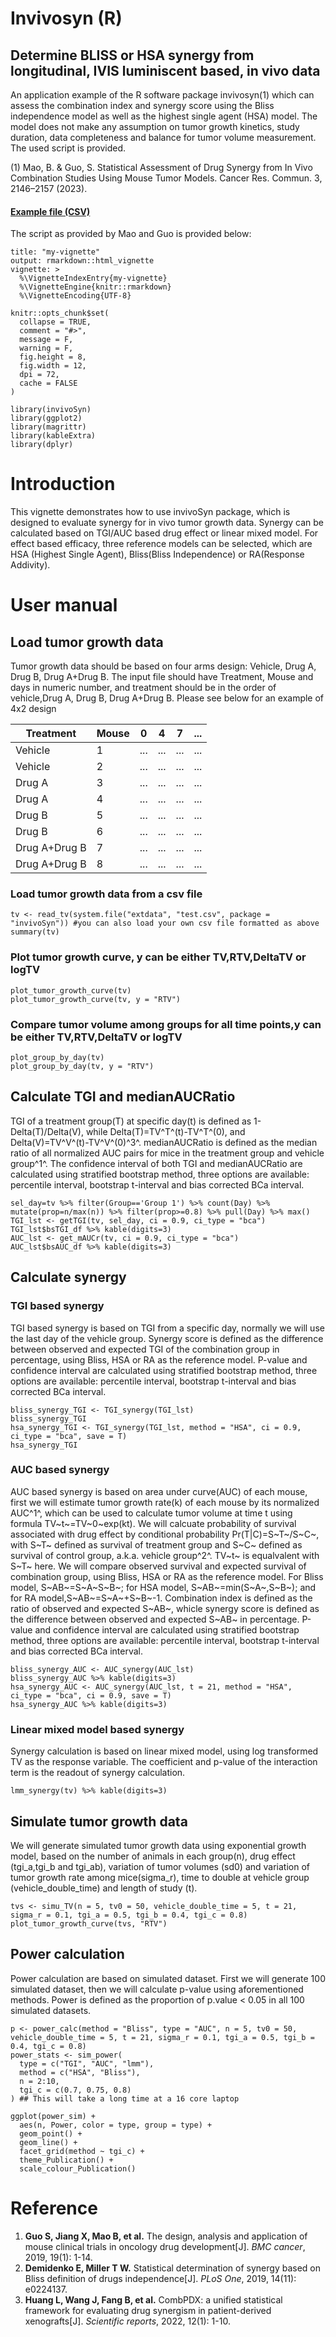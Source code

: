 # Invivosyn (R)
## Determine BLISS or HSA synergy from longitudinal, IVIS luminiscent based, in vivo data 

An application example of the R software package invivosyn(1) which can assess the combination index and synergy score using the Bliss independence model as well as the highest single agent (HSA) model. The model does not make any assumption on tumor growth kinetics, study duration, data completeness and balance for tumor volume measurement. The used script is provided. 

(1) Mao, B. & Guo, S. Statistical Assessment of Drug Synergy from In Vivo Combination Studies Using  Mouse Tumor Models. Cancer Res. Commun. 3, 2146–2157 (2023).

#### [Example file (CSV)](https://github.com/bartwesterman/Cornelissen-et-al./tree/Prediction-models)
The script as provided by Mao and Guo is provided below:
~~~
title: "my-vignette"
output: rmarkdown::html_vignette
vignette: >
  %\VignetteIndexEntry{my-vignette}
  %\VignetteEngine{knitr::rmarkdown}
  %\VignetteEncoding{UTF-8}
~~~

~~~{r, include = FALSE}
knitr::opts_chunk$set(
  collapse = TRUE,
  comment = "#>",
  message = F,
  warning = F,
  fig.height = 8,
  fig.width = 12,
  dpi = 72,
  cache = FALSE
)
~~~

~~~{r setup}
library(invivoSyn)
library(ggplot2)
library(magrittr)
library(kableExtra)
library(dplyr)
~~~

# Introduction

This vignette demonstrates how to use invivoSyn package, which is designed to evaluate synergy for in vivo tumor growth data. Synergy can be calculated based on TGI/AUC based drug effect or linear mixed model. For effect based efficacy, three reference models can be selected, which are HSA (Highest Single Agent), Bliss(Bliss Independence) or RA(Response Addivity).

# User manual

## Load tumor growth data

Tumor growth data should be based on four arms design: Vehicle, Drug A, Drug B, Drug A+Drug B. The input file should have Treatment, Mouse and days in numeric number, and treatment should be in the order of vehicle,Drug A, Drug B, Drug A+Drug B. Please see below for an example of 4x2 design

| Treatment     | Mouse | 0   | 4   | 7   | ... |
|---------------|-------|-----|-----|-----|-----|
| Vehicle       | 1     | ... | ... | ... | ... |
| Vehicle       | 2     | ... | ... | ... | ... |
| Drug A        | 3     | ... | ... | ... | ... |
| Drug A        | 4     | ... | ... | ... | ... |
| Drug B        | 5     | ... | ... | ... | ... |
| Drug B        | 6     | ... | ... | ... | ... |
| Drug A+Drug B | 7     | ... | ... | ... | ... |
| Drug A+Drug B | 8     | ... | ... | ... | ... |

### Load tumor growth data from a csv file
~~~{r, load_data}
tv <- read_tv(system.file("extdata", "test.csv", package = "invivoSyn")) #you can also load your own csv file formatted as above
summary(tv)
~~~

### Plot tumor growth curve, y can be either TV,RTV,DeltaTV or logTV
~~~{r}
plot_tumor_growth_curve(tv)
plot_tumor_growth_curve(tv, y = "RTV")
~~~

### Compare tumor volume among groups for all time points,y can be either TV,RTV,DeltaTV or logTV
~~~{r, fig.width=16,fig.height=12}
plot_group_by_day(tv)
plot_group_by_day(tv, y = "RTV")
~~~

## Calculate TGI and medianAUCRatio

TGI of a treatment group(T) at specific day(t) is defined as 1-Delta(T)/Delta(V), while Delta(T)=TV^T^(t)-TV^T^(0), and Delta(V)=TV^V^(t)-TV^V^(0)^3^. medianAUCRatio is defined as the median ratio of all normalized AUC pairs for mice in the treatment group and vehicle group^1^. The confidence interval of both TGI and medianAUCRatio are calculated using stratified bootstrap method, three options are available: percentile interval, bootstrap t-interval and bias corrected BCa interval.
~~~{r, efficacy}
sel_day=tv %>% filter(Group=='Group 1') %>% count(Day) %>% mutate(prop=n/max(n)) %>% filter(prop>=0.8) %>% pull(Day) %>% max()
TGI_lst <- getTGI(tv, sel_day, ci = 0.9, ci_type = "bca")
TGI_lst$bsTGI_df %>% kable(digits=3)
AUC_lst <- get_mAUCr(tv, ci = 0.9, ci_type = "bca")
AUC_lst$bsAUC_df %>% kable(digits=3)
~~~

## Calculate synergy 

### TGI based synergy
TGI based synergy is based on TGI from a specific day, normally we will use the last day of the vehicle group. Synergy score is defined as the difference between observed and expected TGI  of the combination group in percentage, using Bliss, HSA or RA as the reference model. P-value and confidence interval are calculated using stratified bootstrap method, three options are available: percentile interval, bootstrap t-interval and bias corrected BCa interval. 
~~~{r, fig.width=16}
bliss_synergy_TGI <- TGI_synergy(TGI_lst)
bliss_synergy_TGI
hsa_synergy_TGI <- TGI_synergy(TGI_lst, method = "HSA", ci = 0.9, ci_type = "bca", save = T)
hsa_synergy_TGI
~~~

### AUC based synergy
AUC based synergy is based on area under curve(AUC) of each mouse, first we will estimate tumor growth rate(k) of each mouse by its normalized AUC^1^, which can be used to calculate tumor volume at time t using formula TV~t~=TV~0~exp(kt). We will calcuate probability of survival associated with drug effect by conditional probability Pr(T|C)=S~T~/S~C~, with S~T~ defined as survival of treatment group and S~C~ defined as survival of control group, a.k.a. vehicle group^2^. TV~t~ is equalvalent with S~T~ here. We will compare observed survival and expected survival of combination group, using Bliss, HSA or RA as the reference model. For Bliss model, S~AB~=S~A~S~B~; for HSA model, S~AB~=min(S~A~,S~B~); and for RA model,S~AB~=S~A~+S~B~-1. Combination index is defined as the ratio of observed and expected S~AB~, whicle synergy score is defined as the difference between observed and expected S~AB~ in percentage. P-value and confidence interval are calculated using stratified bootstrap method, three options are available: percentile interval, bootstrap t-interval and bias corrected BCa interval. 
~~~{r,fig.width=16}
bliss_synergy_AUC <- AUC_synergy(AUC_lst)
bliss_synergy_AUC %>% kable(digits=3)
hsa_synergy_AUC <- AUC_synergy(AUC_lst, t = 21, method = "HSA", ci_type = "bca", ci = 0.9, save = T)
hsa_synergy_AUC %>% kable(digits=3)
~~~

### Linear mixed model based synergy
Synergy calculation is based on linear mixed model, using log transformed TV as the response variable. The coefficient and p-value of the interaction term is the readout of synergy calculation.
~~~{r}
lmm_synergy(tv) %>% kable(digits=3)
~~~

## Simulate tumor growth data
We will generate simulated tumor growth data using exponential growth model, based on the number of animals in each group(n), drug effect (tgi_a,tgi_b and tgi_ab), variation of tumor volumes (sd0) and variation of tumor growth rate among mice(sigma_r), time to double at vehicle group (vehicle_double_time) and length of study (t).
~~~{r,simu}
tvs <- simu_TV(n = 5, tv0 = 50, vehicle_double_time = 5, t = 21, sigma_r = 0.1, tgi_a = 0.5, tgi_b = 0.4, tgi_c = 0.8)
plot_tumor_growth_curve(tvs, "RTV")
~~~

## Power calculation
Power calculation are based on simulated dataset. First we will generate 100 simulated dataset, then we will calculate p-value using aforementioned methods. Power is defined as the proportion of p.value < 0.05 in all 100 simulated datasets.
~~~{r eval=FALSE}
p <- power_calc(method = "Bliss", type = "AUC", n = 5, tv0 = 50, vehicle_double_time = 5, t = 21, sigma_r = 0.1, tgi_a = 0.5, tgi_b = 0.4, tgi_c = 0.8)
power_stats <- sim_power(
  type = c("TGI", "AUC", "lmm"),
  method = c("HSA", "Bliss"),
  n = 2:10,
  tgi_c = c(0.7, 0.75, 0.8)
) ## This will take a long time at a 16 core laptop
~~~

~~~{r}
ggplot(power_sim) +
  aes(n, Power, color = type, group = type) +
  geom_point() +
  geom_line() +
  facet_grid(method ~ tgi_c) +
  theme_Publication() +
  scale_colour_Publication()
~~~

# Reference
1. **Guo S, Jiang X, Mao B, et al.** The design, analysis and application of mouse clinical trials in oncology drug development[J]. *BMC cancer*, 2019, 19(1): 1-14.
2. **Demidenko E, Miller T W.** Statistical determination of synergy based on Bliss definition of drugs independence[J]. *PLoS One*, 2019, 14(11): e0224137.
3. **Huang L, Wang J, Fang B, et al.** CombPDX: a unified statistical framework for evaluating drug synergism in patient-derived xenografts[J]. *Scientific reports*, 2022, 12(1): 1-10.
